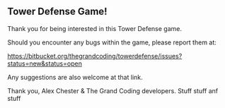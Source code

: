 ## Tower Defense Game!

Thank you for being interested in this Tower Defense game.

Should you encounter any bugs within the game, please report them at:

https://bitbucket.org/thegrandcoding/towerdefense/issues?status=new&status=open



Any suggestions are also welcome at that link.


Thank you,
Alex Chester & The Grand Coding developers.
Stuff stuff anf stuff
